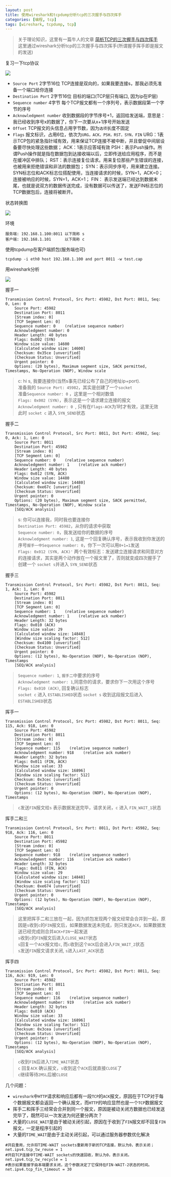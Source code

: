 ```yaml
---
layout: post
title: 使用wireshark和tcpdump分析tcp的三次握手与四次挥手
categories: [编程, tcp]
tags: [wireshark, tcpdump, tcp]
---
```


> 关于理论知识，这里有一篇牛人的文章 [简析TCP的三次握手与四次挥手](http://www.jellythink.com/archives/705)   
> 这里通过wireshark分析tcp的三次握手与四次挥手(所谓握手挥手即是报文的发送)

复习一下tcp协议

![]({{site.url}}/public/images/2017-08-30-wireshark-tcpdump-tcp-protocol.png)

* `Source Port` 2字节16位 TCP连接是双向的，如果我要连接s，那我必须先准备一个端口给你连接 
* `Destination Port` 2字节16位 目标的端口(TCP层只有端口, 因为ip在IP层)
* `Sequence number` 4字节 每个TCP报文都有一个序列号，表示数据段第一个字节的序号
* `Acknowledgment number` 收到数据段的字节序号+1，返回给发送端，意思是：我已经收到序号x的数据了，你下一次要从x+1序号开始发送
* `Offset` TCP报文的头信息占用字节数，因为`选项`长度不固定
* `Flags` 报文标识，占用6位，依次为`URG，ACK，PSH，RST，SYN，FIN`
    URG：1表示TCP包的紧急指针域有效，用来保证TCP连接不被中断，并且督促中间层设备要尽快处理这些数据；
    ACK：1表示应答域有效
    PSH：表示Push操作。所谓Push操作就是指在数据包到达接收端以后，立即传送给应用程序，而不是在缓冲区中排队；
    RST：表示连接复位请求。用来复位那些产生错误的连接，也被用来拒绝错误和非法的数据包；
    SYN：表示同步序号，用来建立连接。SYN标志位和ACK标志位搭配使用，当连接请求的时候，SYN=1，ACK=0；连接被响应的时候，SYN=1，ACK=1；
    FIN： 表示发送端已经达到数据末尾，也就是说双方的数据传送完成，没有数据可以传送了，发送FIN标志位的TCP数据包后，连接将被断开。

状态转换图

![]({{site.url}}/public/images/2017-08-30-wireshark-tcpdump-tcp-state.png)



环境
```
服务端: 192.168.1.100:8011 以下简称 s
客户端: 192.168.1.101      以下简称 c
```

使用tcpdump在客户端抓包(服务端也可)
```
tcpdump -i eth0 host 192.168.1.100 and port 8011 -w test.cap
```

用wireshark分析

![]({{site.url}}/public/images/2017-08-30-wireshark-tcpdump-tcp-wireshark.png)


握手一
```
Transmission Control Protocol, Src Port: 45982, Dst Port: 8011, Seq: 0, Len: 0
    Source Port: 45982
    Destination Port: 8011
    [Stream index: 0]
    [TCP Segment Len: 0]
    Sequence number: 0    (relative sequence number)
    Acknowledgment number: 0
    Header Length: 40 bytes
    Flags: 0x002 (SYN)
    Window size value: 14600
    [Calculated window size: 14600]
    Checksum: 0x35ce [unverified]
    [Checksum Status: Unverified]
    Urgent pointer: 0
    Options: (20 bytes), Maximum segment size, SACK permitted, Timestamps, No-Operation (NOP), Window scale

```
> c: hi s, 我要连接你(当然s事先已经公布了自己的地址ip+port).   
> 准备我的 `Source Port: 45982`，其实是创建了一个`socket`   
> 准备`Sequence number: 0` ，这里是一个相对数值   
> `Flags: 0x002 (SYN)`，表示这是一个请求建立连接的报文   
> `Acknowledgment number: 0 `, 只有在`Flags-ACK`为1时才有效，这里无效   
> 此时 `socket c` 进入 `SYN_SEND`状态

握手二
```
Transmission Control Protocol, Src Port: 8011, Dst Port: 45982, Seq: 0, Ack: 1, Len: 0
    Source Port: 8011
    Destination Port: 45982
    [Stream index: 0]
    [TCP Segment Len: 0]
    Sequence number: 0    (relative sequence number)
    Acknowledgment number: 1    (relative ack number)
    Header Length: 40 bytes
    Flags: 0x012 (SYN, ACK)
    Window size value: 14480
    [Calculated window size: 14480]
    Checksum: 0xe67c [unverified]
    [Checksum Status: Unverified]
    Urgent pointer: 0
    Options: (20 bytes), Maximum segment size, SACK permitted, Timestamps, No-Operation (NOP), Window scale
    [SEQ/ACK analysis]

```
> s: 你可以连接我，同时我也要连接你   
> `Destination Port: 45982`，从你的请求中获取   
> `Sequence number: 0`，我发送给你的数据的序号   
> `Acknowledgment number: 1`, 这是一个回复确认序号，表示我收到你发送的序号`握手一中Sequence number: 0`，你下一次可以用`0+1=1`发送   
> `Flags: 0x012 (SYN, ACK)'`   两个有效标志：发送建立连接请求和同意对方的连接请求，其实是两个动作放在一个报文里了，否则就变成四次握手了      
>  创建一个 `socket s`并进入 `SYN_SEND`状态

握手三
```
Transmission Control Protocol, Src Port: 45982, Dst Port: 8011, Seq: 1, Ack: 1, Len: 0
    Source Port: 45982
    Destination Port: 8011
    [Stream index: 0]
    [TCP Segment Len: 0]
    Sequence number: 1    (relative sequence number)
    Acknowledgment number: 1    (relative ack number)
    Header Length: 32 bytes
    Flags: 0x010 (ACK)
    Window size value: 29
    [Calculated window size: 14848]
    [Window size scaling factor: 512]
    Checksum: 0x4100 [unverified]
    [Checksum Status: Unverified]
    Urgent pointer: 0
    Options: (12 bytes), No-Operation (NOP), No-Operation (NOP), Timestamps
    [SEQ/ACK analysis]

```
> `Sequence number: 1`, `握手二`中要求的序号   
> `Acknowledgment number: 1`,同意你的请求，要求你下一次用这个序号
> `Flags: 0x010 (ACK)`, 回复确认标志   
> `socket c` 进入 `ESTABLISHED`状态
> `socket s` 收到这段报文后进入 `ESTABLISHED`状态


挥手一
```
Transmission Control Protocol, Src Port: 45982, Dst Port: 8011, Seq: 115, Ack: 918, Len: 0
    Source Port: 45982
    Destination Port: 8011
    [Stream index: 0]
    [TCP Segment Len: 0]
    Sequence number: 115    (relative sequence number)
    Acknowledgment number: 918    (relative ack number)
    Header Length: 32 bytes
    Flags: 0x011 (FIN, ACK)
    Window size value: 33
    [Calculated window size: 16896]
    [Window size scaling factor: 512]
    Checksum: 0x3cec [unverified]
    [Checksum Status: Unverified]
    Urgent pointer: 0
    Options: (12 bytes), No-Operation (NOP), No-Operation (NOP), Timestamps

```
> `c`发送`FIN`报文给`s` 表示数据发送完毕，请求关闭，`c` 进入 `FIN_WAIT_1`状态   

挥手二和三
```
Transmission Control Protocol, Src Port: 8011, Dst Port: 45982, Seq: 918, Ack: 116, Len: 0
    Source Port: 8011
    Destination Port: 45982
    [Stream index: 0]
    [TCP Segment Len: 0]
    Sequence number: 918    (relative sequence number)
    Acknowledgment number: 116    (relative ack number)
    Header Length: 32 bytes
    Flags: 0x011 (FIN, ACK)
    Window size value: 29
    [Calculated window size: 14848]
    [Window size scaling factor: 512]
    Checksum: 0xe674 [unverified]
    [Checksum Status: Unverified]
    Urgent pointer: 0
    Options: (12 bytes), No-Operation (NOP), No-Operation (NOP), Timestamps
    [SEQ/ACK analysis]

```
> 这里把挥手二和三放在一起，因为抓包发现两个报文经常会合并到一起，原因是`s`收到`c`的`FIN`报文后，如果数据发送未完成，则只发送`ACK`，如果数据发送已经完成则合并`ACK+FIN`一起发送   
> `s`收到`c`的`FIN`报文后进入`CLOSE_WAIT`状态   
> `s`回复一个`ACK`报文给`c`, 而`c`收到这个`ACK`后会进入`FIN_WAIT_2`状态         
> `s`发送`FIN`报文请求关闭, `s`进入`LAST_ACK`状态   

挥手四
```
Transmission Control Protocol, Src Port: 45982, Dst Port: 8011, Seq: 116, Ack: 919, Len: 0
    Source Port: 45982
    Destination Port: 8011
    [Stream index: 0]
    [TCP Segment Len: 0]
    Sequence number: 116    (relative sequence number)
    Acknowledgment number: 919    (relative ack number)
    Header Length: 32 bytes
    Flags: 0x010 (ACK)
    Window size value: 33
    [Calculated window size: 16896]
    [Window size scaling factor: 512]
    Checksum: 0x3cea [unverified]
    [Checksum Status: Unverified]
    Urgent pointer: 0
    Options: (12 bytes), No-Operation (NOP), No-Operation (NOP), Timestamps
    [SEQ/ACK analysis]

```
> `c`收到`FIN`后进入`TIME_WAIT`状态   
> `c` 回复`ACK` 确认报文，`s`收到这个`ACK`后就直接`CLOSE`了   
> `c`继续等待`2MSL`后被`CLOSE`

几个问题：
* `wireshark`中`HTTP`请求和响应后都有一段`TCP`的`ACK`报文，原因在于TCP对于每个数据报文都会返回一个确认报文，而`HTTP`的响应显然也是一个`TCP`数据报文
* 挥手二和挥手三经常会合并到同一个报文，原因是被动关闭方数据也已经发送完毕了，既然可以一次发送为何还要分两次？
* 大量的`CLOSE_WAIT`是由于被动关闭引起，原因在于收到了`FIN`报文却不回复`FIN`报文，一定是程序引起的
* 大量的`TIME_WAIT`是由于主动关闭引起，可以通过服务器参数优化解决
```
#开启重用，允许将TIME-WAIT sockets重新用于新的TCP连接，默认为0，表示关闭；
net.ipv4.tcp_tw_reuse = 1  
#开启TCP连接中TIME-WAIT sockets的快速回收，默认为0，表示关闭。
net.ipv4.tcp_tw_recycle = 1  
#表示如果套接字由本端要求关闭，这个参数决定了它保持在FIN-WAIT-2状态的时间。
net.ipv4.tcp_fin_timeout = 30  
```